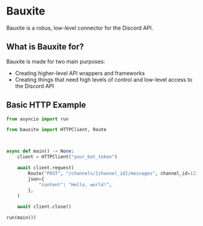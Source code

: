# Bauxite

Bauxite is a robus, low-level connector for the Discord API.

## What is Bauxite for?

Bauxite is made for two main purposes:

- Creating higher-level API wrappers and frameworks
- Creating things that need high levels of control and low-level access to the Discord API

## Basic HTTP Example

```py
from asyncio import run

from bauxite import HTTPClient, Route



async def main() -> None:
    client = HTTPClient("your_bot_token")

    await client.request(
        Route("POST", "/channels/{channel_id}/messages", channel_id=1234),
        json={
            "content": "Hello, world!",
        },
    )

    await client.close()

run(main())
```
